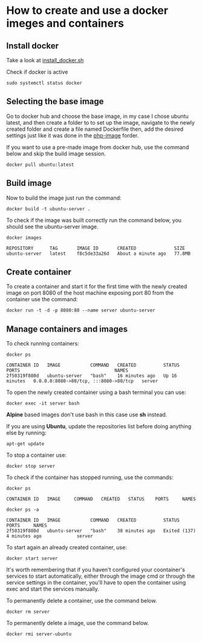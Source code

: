 # How to create and use a docker imeges and containers

## Install docker

Take a look at [install_docker.sh](../scripts/install_docker.sh)

Check if docker is active

```
sudo systemctl status docker
```

## Selecting the base image

Go to docker hub and choose the base image, in my case I chose ubuntu latest, and then create a folder to to set up the image, navigate to the newly created folder and create a file named Dockerfile then, add the desired settings just like it was done in the [php-image](../scripts/docker/php-image/) forder.

If you want to use a pre-made image from docker hub, use the command below and skip the build image session.

```
docker pull ubuntu:latest
```

## Build image

Now to build the image just run the command:

```
docker build -t ubuntu-server .
```

To check if the image was built correctly run the command below, you should see the ubuntu-server image.

```
docker images

REPOSITORY      TAG       IMAGE ID       CREATED              SIZE
ubuntu-server   latest    f8c5de33a26d   About a minute ago   77.8MB
```

## Create container

To create a container and start it for the first time with the newly created image on port 8080 of the host machine exposing port 80 from the container use the command:

```
docker run -t -d -p 8080:80 --name server ubuntu-server
```

## Manage containers and images

To check running containers:

```
docker ps

CONTAINER ID   IMAGE           COMMAND   CREATED          STATUS          PORTS                                   NAMES
2f50319f880d   ubuntu-server   "bash"    16 minutes ago   Up 16 minutes   0.0.0.0:8080->80/tcp, :::8080->80/tcp   server
```

To open the newly created container using a bash terminal you can use:

```
docker exec -it server bash
```

**Alpine** based images don't use bash in this case use **sh** instead.

If you are using **Ubuntu**, update the repositories list before doing anything else by running:

```
apt-get update
```

To stop a container use:

```
docker stop server
```

To check if the container has stopped running, use the commands:

```
docker ps

CONTAINER ID   IMAGE     COMMAND   CREATED   STATUS    PORTS     NAMES

docker ps -a

CONTAINER ID   IMAGE           COMMAND   CREATED          STATUS                       PORTS     NAMES
2f50319f880d   ubuntu-server   "bash"    38 minutes ago   Exited (137) 4 minutes ago             server
```

To start again an already created container, use:

```
docker start server
```

It's worth remembering that if you haven't configured your coontainer's services to start automatically, either through the image cmd or through the service settings in the container, you'll have to open the container using exec and start the services manually.

To permanently delete a container, use the command below.

```
docker rm server
```

To permanently delete a image, use the command below.

```
docker rmi server-ubuntu
```